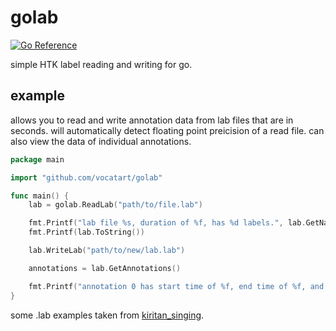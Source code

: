# golab

[![Go Reference](https://pkg.go.dev/badge/github.com/vocatart/golab.svg)](https://pkg.go.dev/github.com/vocatart/golab)

simple HTK label reading and writing for go.

## example

allows you to read and write annotation data from lab files that are in seconds. will automatically detect floating point preicision of a read file. can also view the data of individual annotations.

```go
package main

import "github.com/vocatart/golab"

func main() {
    lab = golab.ReadLab("path/to/file.lab")

    fmt.Printf("lab file %s, duration of %f, has %d labels.", lab.GetName(), lab.GetDuration(), lab.GetLength()) 
    fmt.Printf(lab.ToString())

    lab.WriteLab("path/to/new/lab.lab")

    annotations = lab.GetAnnotations()

    fmt.Printf("annotation 0 has start time of %f, end time of %f, and label %s", annotations[0].GetStart(), annotations[0].GetEnd(), annotations[0].GetLabel())
}
```

some .lab examples taken from [kiritan_singing](https://github.com/mmorise/kiritan_singing).
